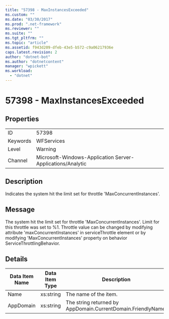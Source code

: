 ```yaml
---
title: "57398 - MaxInstancesExceeded"
ms.custom: ""
ms.date: "03/30/2017"
ms.prod: ".net-framework"
ms.reviewer: ""
ms.suite: ""
ms.tgt_pltfrm: ""
ms.topic: "article"
ms.assetid: f943d209-dfeb-43e5-b572-c9a06217936e
caps.latest.revision: 2
author: "dotnet-bot"
ms.author: "dotnetcontent"
manager: "wpickett"
ms.workload: 
  - "dotnet"
---
```

# 57398 - MaxInstancesExceeded
## Properties  

|||  
|-|-|  
|ID|57398|  
|Keywords|WFServices|  
|Level|Warning|  
|Channel|Microsoft-Windows-Application Server-Applications/Analytic|  

## Description  
 Indicates the system hit the limit set for throttle 'MaxConcurrentInstances'.  

## Message  
 The system hit the limit set for throttle 'MaxConcurrentInstances'. Limit for this throttle was set to %1. Throttle value can be changed by modifying attribute 'maxConcurrentInstances' in serviceThrottle element or by modifying 'MaxConcurrentInstances' property on behavior ServiceThrottlingBehavior.  

## Details  


| Data Item Name | Data Item Type |                         Description                          |
|----------------|----------------|--------------------------------------------------------------|
|      Name      |   xs:string    |                    The name of the item.                     |
|   AppDomain    |   xs:string    | The string returned by AppDomain.CurrentDomain.FriendlyName. |

